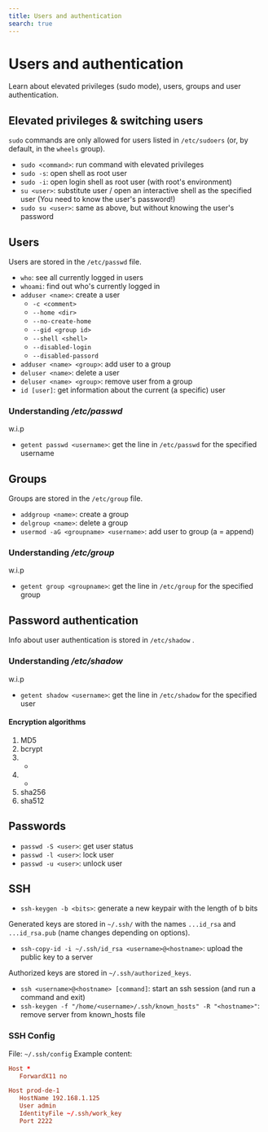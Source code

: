 ```yaml
---
title: Users and authentication
search: true
---
```


# Users and authentication

Learn about elevated privileges (sudo mode), users, groups and user authentication.

## Elevated privileges & switching users

`sudo` commands are only allowed for users listed in `/etc/sudoers` (or, by default, in the `wheels` group).

- `sudo <command>`: run command with elevated privileges
- `sudo -s`: open shell as root user
- `sudo -i`: open login shell as root user (with root's environment)
- `su <user>`: substitute user / open an interactive shell as the specified user (You need to know the user's password!)
- `sudo su <user>`: same as above, but without knowing the user's password

## Users

Users are stored in the `/etc/passwd` file.

- `who`: see all currently logged in users
- `whoami`: find out who's currently logged in
- `adduser <name>`: create a user
  - `-c <comment>`
  - `--home <dir>`
  - `--no-create-home`
  - `--gid <group id>`
  - `--shell <shell>`
  - `--disabled-login`
  - `--disabled-passord`
- `adduser <name> <group>`: add user to a group
- `deluser <name>`: delete a user
- `deluser <name> <group>`: remove user from a group
- `id [user]`: get information about the current (a specific) user


### Understanding _/etc/passwd_

w.i.p

- `getent passwd <username>`: get the line in `/etc/passwd` for the specified username

## Groups

Groups are stored in the `/etc/group` file.

- `addgroup <name>`: create a group
- `delgroup <name>`: delete a group
- `usermod -aG <groupname> <username>`: add user to group (a = append)

### Understanding _/etc/group_

w.i.p

- `getent group <groupname>`: get the line in `/etc/group` for the specified group

## Password authentication

Info about user authentication is stored in `/etc/shadow` .

### Understanding _/etc/shadow_

w.i.p

- `getent shadow <username>`: get the line in `/etc/shadow` for the specified user

#### Encryption algorithms

1. MD5
2. bcrypt
3. -
4. -
5. sha256
6. sha512

## Passwords

- `passwd -S <user>`: get user status
- `passwd -l <user>`: lock user
- `passwd -u <user>`: unlock user

## SSH

- `ssh-keygen -b <bits>`: generate a new keypair with the length of b bits

Generated keys are stored in `~/.ssh/` with the names `...id_rsa` and `...id_rsa.pub` (name changes depending on options).

- `ssh-copy-id -i ~/.ssh/id_rsa <username>@<hostname>`: upload the public key to a server

Authorized keys are stored in `~/.ssh/authorized_keys`.

- `ssh <username>@<hostname> [command]`: start an ssh session (and run a command and exit)
- `ssh-keygen -f "/home/<username>/.ssh/known_hosts" -R "<hostname>"`: remove server from known_hosts file

### SSH Config

File: `~/.ssh/config`
Example content:

```conf
Host *
   ForwardX11 no

Host prod-de-1
   HostName 192.168.1.125
   User admin
   IdentityFile ~/.ssh/work_key
   Port 2222
```
